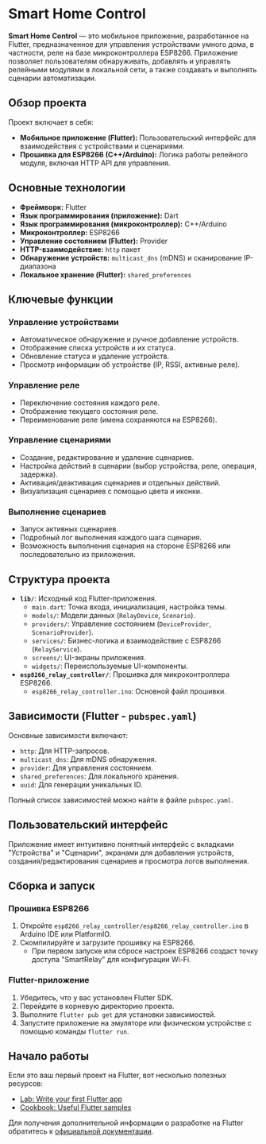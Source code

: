 # Smart Home Control

**Smart Home Control** — это мобильное приложение, разработанное на Flutter, предназначенное для управления устройствами умного дома, в частности, реле на базе микроконтроллера ESP8266. Приложение позволяет пользователям обнаруживать, добавлять и управлять релейными модулями в локальной сети, а также создавать и выполнять сценарии автоматизации.

## Обзор проекта

Проект включает в себя:

*   **Мобильное приложение (Flutter):** Пользовательский интерфейс для взаимодействия с устройствами и сценариями.
*   **Прошивка для ESP8266 (C++/Arduino):** Логика работы релейного модуля, включая HTTP API для управления.

## Основные технологии

*   **Фреймворк:** Flutter
*   **Язык программирования (приложение):** Dart
*   **Язык программирования (микроконтроллер):** C++/Arduino
*   **Микроконтроллер:** ESP8266
*   **Управление состоянием (Flutter):** Provider
*   **HTTP-взаимодействие:** `http` пакет
*   **Обнаружение устройств:** `multicast_dns` (mDNS) и сканирование IP-диапазона
*   **Локальное хранение (Flutter):** `shared_preferences`

## Ключевые функции

### Управление устройствами
*   Автоматическое обнаружение и ручное добавление устройств.
*   Отображение списка устройств и их статуса.
*   Обновление статуса и удаление устройств.
*   Просмотр информации об устройстве (IP, RSSI, активные реле).

### Управление реле
*   Переключение состояния каждого реле.
*   Отображение текущего состояния реле.
*   Переименование реле (имена сохраняются на ESP8266).

### Управление сценариями
*   Создание, редактирование и удаление сценариев.
*   Настройка действий в сценарии (выбор устройства, реле, операция, задержка).
*   Активация/деактивация сценариев и отдельных действий.
*   Визуализация сценариев с помощью цвета и иконки.

### Выполнение сценариев
*   Запуск активных сценариев.
*   Подробный лог выполнения каждого шага сценария.
*   Возможность выполнения сценария на стороне ESP8266 или последовательно из приложения.

## Структура проекта

*   **`lib/`**: Исходный код Flutter-приложения.
    *   `main.dart`: Точка входа, инициализация, настройка темы.
    *   `models/`: Модели данных (`RelayDevice`, `Scenario`).
    *   `providers/`: Управление состоянием (`DeviceProvider`, `ScenarioProvider`).
    *   `services/`: Бизнес-логика и взаимодействие с ESP8266 (`RelayService`).
    *   `screens/`: UI-экраны приложения.
    *   `widgets/`: Переиспользуемые UI-компоненты.
*   **`esp8266_relay_controller/`**: Прошивка для микроконтроллера ESP8266.
    *   `esp8266_relay_controller.ino`: Основной файл прошивки.

## Зависимости (Flutter - `pubspec.yaml`)

Основные зависимости включают:
*   `http`: Для HTTP-запросов.
*   `multicast_dns`: Для mDNS обнаружения.
*   `provider`: Для управления состоянием.
*   `shared_preferences`: Для локального хранения.
*   `uuid`: Для генерации уникальных ID.

Полный список зависимостей можно найти в файле `pubspec.yaml`.

## Пользовательский интерфейс

Приложение имеет интуитивно понятный интерфейс с вкладками "Устройства" и "Сценарии", экранами для добавления устройств, создания/редактирования сценариев и просмотра логов выполнения.

## Сборка и запуск

### Прошивка ESP8266
1.  Откройте `esp8266_relay_controller/esp8266_relay_controller.ino` в Arduino IDE или PlatformIO.
2.  Скомпилируйте и загрузите прошивку на ESP8266.
    *   При первом запуске или сбросе настроек ESP8266 создаст точку доступа "SmartRelay" для конфигурации Wi-Fi.

### Flutter-приложение
1.  Убедитесь, что у вас установлен Flutter SDK.
2.  Перейдите в корневую директорию проекта.
3.  Выполните `flutter pub get` для установки зависимостей.
4.  Запустите приложение на эмуляторе или физическом устройстве с помощью команды `flutter run`.

## Начало работы

Если это ваш первый проект на Flutter, вот несколько полезных ресурсов:

- [Lab: Write your first Flutter app](https://docs.flutter.dev/get-started/codelab)
- [Cookbook: Useful Flutter samples](https://docs.flutter.dev/cookbook)

Для получения дополнительной информации о разработке на Flutter обратитесь к [официальной документации](https://docs.flutter.dev/).
